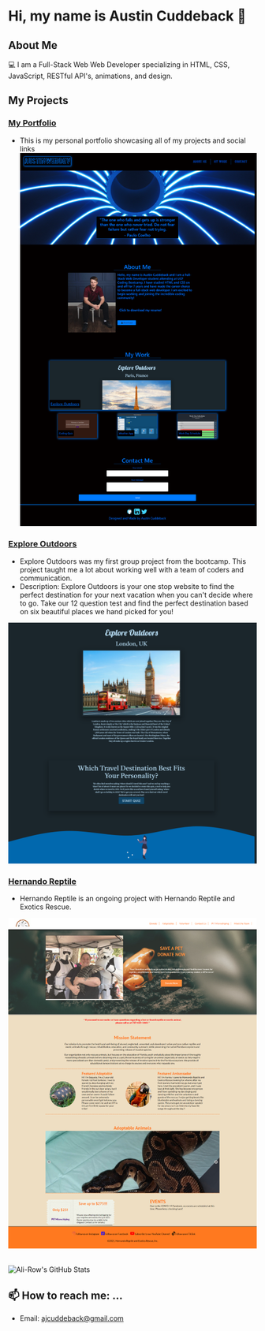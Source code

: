 # Hi, my name is Austin Cuddeback 👋

## About Me

💻 I am a Full-Stack Web Web Developer specializing in HTML, CSS, JavaScript, RESTful API's, animations, and design.

## My Projects

### [My Portfolio](https://ajcuddeback.github.io)

- This is my personal portfolio showcasing all of my projects and social links
  ![my portfolio](images/screencapture-ajcuddeback-github-io-2020-10-24-14_19_37.png)

### [Explore Outdoors](https://ajcuddeback.github.io/Explore-Outdoors)

- Explore Outdoors was my first group project from the bootcamp. This project taught me a lot about working well with a team of coders and communication.
- Description: Explore Outdoors is your one stop website to find the perfect destination for your next vacation when you can't decide where to go. Take our 12 question test and find the perfect destination based on six beautiful places we hand picked for you!

![Explore Outdoors](images/explore-outdoors.png)

### [Hernando Reptile](https://www.hernandoreptile.org)

- Hernando Reptile is an ongoing project with Hernando Reptile and Exotics Rescue.

![Henando Reptile](images/home-img-prev.png)

<br />

<img align="left" alt="Ali-Row's GitHub Stats" src="https://github-readme-stats.vercel.app/api?username=ajcuddeback&show_icons=true&hide_border=true" />

<br />

## 📫 How to reach me: ...

- Email: [ajcuddeback@gmail.com](ajcuddeback@gmail.com)
